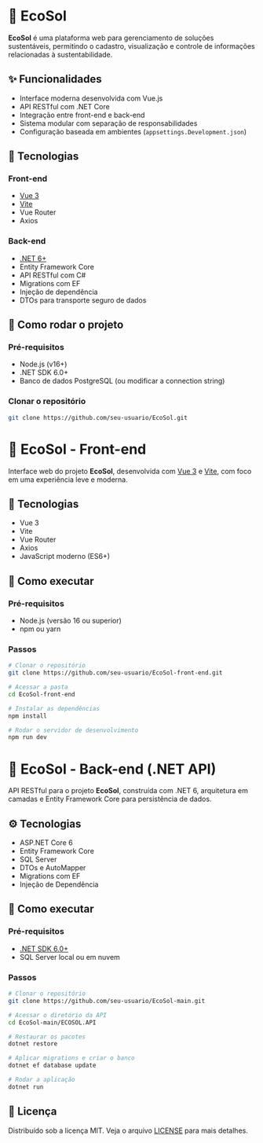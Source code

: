 # 🌱 EcoSol

**EcoSol** é uma plataforma web para gerenciamento de soluções sustentáveis, permitindo o cadastro, visualização e controle de informações relacionadas à sustentabilidade.

## ✨ Funcionalidades

- Interface moderna desenvolvida com Vue.js
- API RESTful com .NET Core
- Integração entre front-end e back-end
- Sistema modular com separação de responsabilidades
- Configuração baseada em ambientes (`appsettings.Development.json`)

## 🧩 Tecnologias

### Front-end
- [Vue 3](https://vuejs.org/)
- [Vite](https://vitejs.dev/)
- Vue Router
- Axios

### Back-end
- [.NET 6+](https://dotnet.microsoft.com/)
- Entity Framework Core
- API RESTful com C#
- Migrations com EF
- Injeção de dependência
- DTOs para transporte seguro de dados

## 🚀 Como rodar o projeto

### Pré-requisitos
- Node.js (v16+)
- .NET SDK 6.0+
- Banco de dados PostgreSQL (ou modificar a connection string)

### Clonar o repositório
```bash
git clone https://github.com/seu-usuario/EcoSol.git
```

# 🌱 EcoSol - Front-end

Interface web do projeto **EcoSol**, desenvolvida com [Vue 3](https://vuejs.org/) e [Vite](https://vitejs.dev/), com foco em uma experiência leve e moderna.

## 🧪 Tecnologias

- Vue 3
- Vite
- Vue Router
- Axios
- JavaScript moderno (ES6+)

## 🚀 Como executar

### Pré-requisitos
- Node.js (versão 16 ou superior)
- npm ou yarn

### Passos
```bash
# Clonar o repositório
git clone https://github.com/seu-usuario/EcoSol-front-end.git

# Acessar a pasta
cd EcoSol-front-end

# Instalar as dependências
npm install

# Rodar o servidor de desenvolvimento
npm run dev
```

# 🌿 EcoSol - Back-end (.NET API)

API RESTful para o projeto **EcoSol**, construída com .NET 6, arquitetura em camadas e Entity Framework Core para persistência de dados.

## ⚙️ Tecnologias

- ASP.NET Core 6
- Entity Framework Core
- SQL Server
- DTOs e AutoMapper
- Migrations com EF
- Injeção de Dependência

## 🏁 Como executar

### Pré-requisitos
- [.NET SDK 6.0+](https://dotnet.microsoft.com/)
- SQL Server local ou em nuvem

### Passos
```bash
# Clonar o repositório
git clone https://github.com/seu-usuario/EcoSol-main.git

# Acessar o diretório da API
cd EcoSol-main/ECOSOL.API

# Restaurar os pacotes
dotnet restore

# Aplicar migrations e criar o banco
dotnet ef database update

# Rodar a aplicação
dotnet run
```

## 📄 Licença
Distribuído sob a licença MIT. Veja o arquivo [LICENSE](./LICENSE) para mais detalhes.
